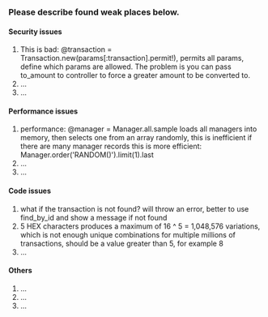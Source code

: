 ### Please describe found weak places below.

#### Security issues

1. This is bad: @transaction = Transaction.new(params[:transaction].permit!), permits all params, define which params are allowed. The problem is you can pass to_amount to controller to force a greater amount to be converted to.
2. ...
3. ...
#### Performance issues

1. performance: @manager = Manager.all.sample loads all managers into memory, then selects one from an array randomly, this is inefficient if there are many manager records
this is more efficient: Manager.order('RANDOM()').limit(1).last
2. ...
3. ...
#### Code issues

1.  what if the transaction is not found? will throw an error, better to use find_by_id and show a message if not found
2.  5 HEX characters produces a maximum of 16 ^ 5 = 1,048,576 variations, which is not enough unique combinations for multiple millions of transactions, should be a value greater than 5, for example 8
3. ...
#### Others

1. ...
2. ...
3. ...
